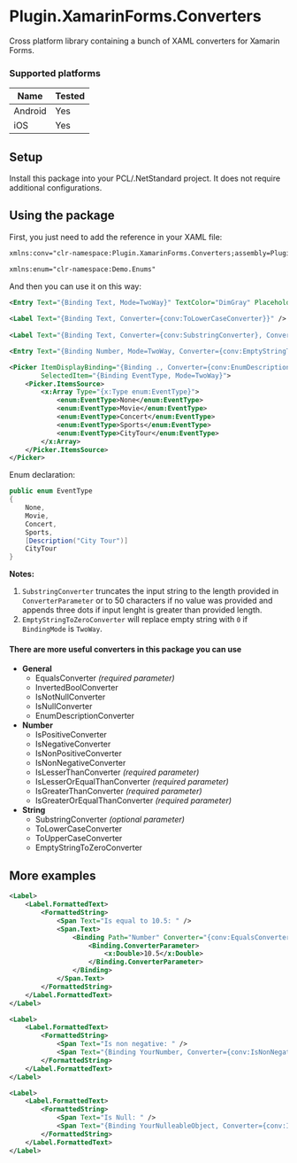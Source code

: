 # Plugin.XamarinForms.Converters

Cross platform library containing a bunch of XAML converters for Xamarin Forms.

### Supported platforms

| Name | Tested |
| - | - |
| Android | Yes |
| iOS | Yes |

## Setup

Install this package into your PCL/.NetStandard project. It does not require additional configurations.

## Using the package

First, you just need to add the reference in your XAML file:

```XML
xmlns:conv="clr-namespace:Plugin.XamarinForms.Converters;assembly=Plugin.XamarinForms.Converters"

xmlns:enum="clr-namespace:Demo.Enums"
```

And then you can use it on this way:

```XML
<Entry Text="{Binding Text, Mode=TwoWay}" TextColor="DimGray" Placeholder="Enter a text" Keyboard="Text" />
            
<Label Text="{Binding Text, Converter={conv:ToLowerCaseConverter}}" />
            
<Label Text="{Binding Text, Converter={conv:SubstringConverter}, ConverterParameter=35}" />

<Entry Text="{Binding Number, Mode=TwoWay, Converter={conv:EmptyStringToZeroConverter}}" Keyboard="Numeric" />

<Picker ItemDisplayBinding="{Binding ., Converter={conv:EnumDescriptionConverter}}"
        SelectedItem="{Binding EventType, Mode=TwoWay}">
    <Picker.ItemsSource>
        <x:Array Type="{x:Type enum:EventType}">
            <enum:EventType>None</enum:EventType>
            <enum:EventType>Movie</enum:EventType>
            <enum:EventType>Concert</enum:EventType>
            <enum:EventType>Sports</enum:EventType>
            <enum:EventType>CityTour</enum:EventType>
        </x:Array>
    </Picker.ItemsSource>
</Picker>
```
Enum declaration:

```C#
public enum EventType
{
    None,
    Movie,
    Concert,
    Sports,
    [Description("City Tour")]
    CityTour
}
```

__Notes:__ 

1. `SubstringConverter` truncates the input string to the length provided in `ConverterParameter` or to 50 characters if no value was provided and appends three dots if input lenght is greater than provided length.
2. `EmptyStringToZeroConverter` will replace empty string with `0` if `BindingMode` is `TwoWay`. 


#### There are more useful converters in this package you can use

* __General__
  * EqualsConverter _(required parameter)_
  * InvertedBoolConverter
  * IsNotNullConverter
  * IsNullConverter
  * EnumDescriptionConverter
* __Number__
  * IsPositiveConverter
  * IsNegativeConverter
  * IsNonPositiveConverter
  * IsNonNegativeConverter
  * IsLesserThanConverter _(required parameter)_
  * IsLesserOrEqualThanConverter _(required parameter)_
  * IsGreaterThanConverter _(required parameter)_
  * IsGreaterOrEqualThanConverter _(required parameter)_
* __String__
  * SubstringConverter _(optional parameter)_
  * ToLowerCaseConverter
  * ToUpperCaseConverter
  * EmptyStringToZeroConverter

## More examples

```XML
<Label>
    <Label.FormattedText>
        <FormattedString>
            <Span Text="Is equal to 10.5: " />
            <Span.Text>
                <Binding Path="Number" Converter="{conv:EqualsConverter}"> 
                    <Binding.ConverterParameter>
                        <x:Double>10.5</x:Double>
                    </Binding.ConverterParameter>
                </Binding>
            </Span.Text>
        </FormattedString>
    </Label.FormattedText>
</Label>

<Label>
    <Label.FormattedText>
        <FormattedString>
            <Span Text="Is non negative: " />
            <Span Text="{Binding YourNumber, Converter={conv:IsNonNegativeConverter}}" />
        </FormattedString>
    </Label.FormattedText>
</Label>

<Label>
    <Label.FormattedText>
        <FormattedString>
            <Span Text="Is Null: " />
            <Span Text="{Binding YourNulleableObject, Converter={conv:IsNullConverter}}" />
        </FormattedString>
    </Label.FormattedText>
</Label>
```
